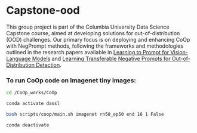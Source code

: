 # Capstone-ood
This group project is part of the Columbia University Data Science Capstone course, aimed at developing solutions for out-of-distribution (OOD) challenges. Our primary focus is on deploying and enhancing CoOp with NegPrompt methods, following the frameworks and methodologies outlined in the research papers available in [Learning to Prompt for Vision-Language Models](https://arxiv.org/abs/2109.01134) and [Learning Transferable Negative Prompts for Out-of-Distribution Detection](https://arxiv.org/abs/2404.03248).

### To run CoOp code on Imagenet tiny images:
```bash
cd /CoOp_works/CoOp
```
```bash
conda activate dassl
```
```bash
bash scripts/coop/main.sh imagenet rn50_ep50 end 16 1 False
```
```bash
conda deactivate
